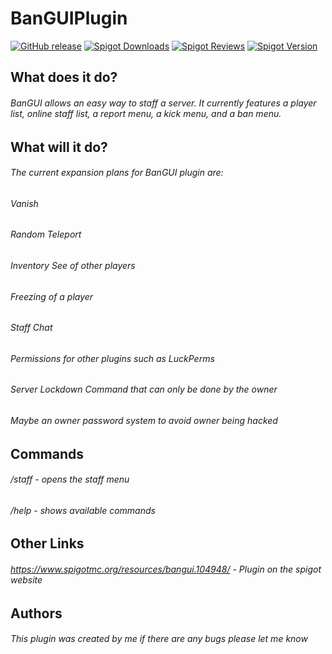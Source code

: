 # BanGUIPlugin

[![GitHub release](https://img.shields.io/github/v/release/Charlie-Ward/BanGUIPlugin?include_prereleases&style=for-the-badge)](https://github.com/Charlie-Ward/BanGUIPlugin/releases/latest)
[![Spigot Downloads](https://img.shields.io/spiget/downloads/104948?style=for-the-badge)](https://www.spigotmc.org/resources/bangui.104948/)
[![Spigot Reviews](https://img.shields.io/spiget/rating/104948?style=for-the-badge)](https://www.spigotmc.org/resources/bangui.104948/)
[![Spigot Version](https://img.shields.io/spiget/version/104948?style=for-the-badge)](https://www.spigotmc.org/resources/bangui.104948/)
## What does it do?

###### BanGUI allows an easy way to staff a server. It currently features a player list, online staff list, a report menu, a kick menu, and a ban menu.

## What will it do?

###### The current expansion plans for BanGUI plugin are:

###### Vanish
###### Random Teleport
###### Inventory See of other players
###### Freezing of a player
###### Staff Chat
###### Permissions for other plugins such as LuckPerms
###### Server Lockdown Command that can only be done by the owner

###### Maybe an owner password system to avoid owner being hacked

## Commands

###### /staff - opens the staff menu
###### /help - shows available commands

## Other Links

###### https://www.spigotmc.org/resources/bangui.104948/ - Plugin on the spigot website

## Authors

###### This plugin was created by me if there are any bugs please let me know

